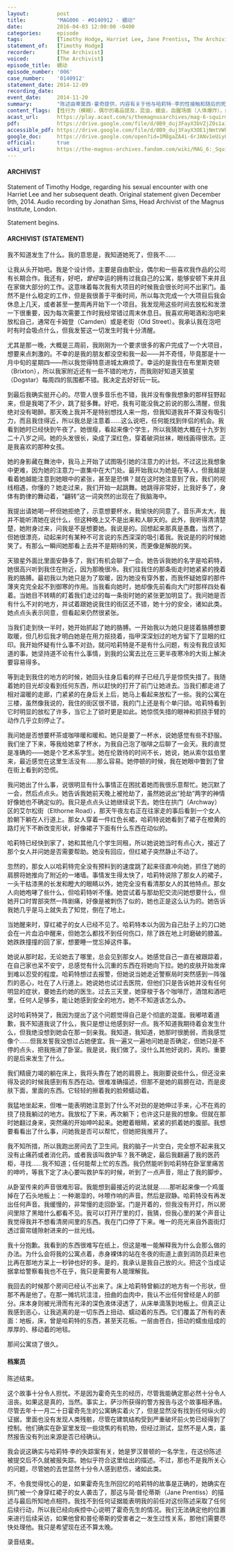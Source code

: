 ```yaml
---
layout:         post
title:          "MAG006 - #0140912 - 蠕动"
date:           2016-04-03 12:00:00 -0400
categories:     episode
tags:           [Timothy Hodge, Harriet Lee, Jane Prentiss, The Archivist, Sasha James, Brixton, Archway, Worms, Parasites, Fire, Entomophobia, The Corruption]
statement_of:   [Timothy Hodge]
recorder:       [The Archivist]
voiced:         [The Archivist]
episode_title:  蠕动
episode_number: '006'
case_number:    '0140912'
statement_date: 2014-12-09
recording_date: 
event_date:     2014-11-20
summary:        "陈述由蒂莫西·霍奇提供，内容有关于他与哈莉特·李的性接触和随后的死亡。"
content_flags:  [性行为（模糊），偶尔的毒品提及，昆虫，蠕虫，血腥场面（人体爆炸），肉体恐惧，抓挠，蠕虫感染人体，肢体暴力，偏执，火，酒精使用，呕吐]
acast_url:      https://play.acast.com/s/themagnusarchives/mag-6-squirm
pdf:            https://drive.google.com/file/d/0B9_duj3FayX3bVZjZ0s1a1pFWUk/
accessible_pdf: https://drive.google.com/file/d/0B9_duj3FayX3OE1jNmtVWkRvbkE/
google_doc:     https://drive.google.com/open?id=1M8gaZA4i-6rJANv1eUiyQLNUpGgUUye6wp9Ur3clBWI
official:       true
wiki_url:       https://the-magnus-archives.fandom.com/wiki/MAG_6:_Squirm
---
```


#### ARCHIVIST

Statement of Timothy Hodge, regarding his sexual encounter with one Harriet Lee and her subsequent death. Original statement given December 9th, 2014. Audio recording by Jonathan Sims, Head Archivist of the Magnus Institute, London.

Statement begins.

#### ARCHIVIST (STATEMENT)

我不知道发生了什么。我的意思是，我知道她死了，但我不……

让我从头开始吧。我是个设计师，主要是自由职业，偶尔和一些喜欢我作品的公司有长期合作。我还有，好吧，*曾经*幸运的拥有过我自己的公寓，能够安顿下来并且在家做大部分的工作。这意味着每次我有大项目的时候我会很长时间不出家门。虽然不是什么稳定的工作，但是我很善于平衡时间，所以每次完成一个大项目后我会休息上几天，或者甚至一整周再开始下一个项目。我发现用这些时间去放松和发泄一下很重要，因为每次需要工作时我经常错过周末休息日。我喜欢用喝酒和泡吧来放松自己，通常在卡姆登（Camden）或是老街（Old Street）。我承认我在泡吧时有时会吸点什么，但我发誓这一切发生时我十分清醒。

尤其是那一晚，大概是三周前，我刚刚为一个要求很多的客户完成了一个大项目，想要来点刺激的。不幸的是我的朋友都没空和我一起——并不奇怪，毕竟那是十一月中旬的星期四——所以我觉得特意进城太麻烦了。幸运的是我住在布里斯克顿（Brixton），所以我家附近还有一些不错的地方，而我刚好知道天狼星（Dogstar）每周四的氛围都不错。我决定去好好玩一玩。

到最后我确实挺开心的。尽管人很多音乐也不错，我并没有像我想象的那样狂野起来，但是我喝了不少，跳了挺多舞。好吧，我有可能没我之前说的那么清醒，但我绝对没有喝醉。那天晚上我并不是特别想找人来一炮，但我知道我并不算没有吸引力，而且我住得近，所以我总是注意着……这么说吧，任何能找到伴侣的机会。我看到她时已经快到午夜了。她很瘦，看起来像个学生，所以我猜她大概在十九岁到二十八岁之间。她的头发很长，染成了深红色，穿着破洞丝袜，眼线画得很浓。正是我喜欢的那种女孩。

她的身影藏在舞池中，我马上开始了试图吸引她的注意力的计划。不过这比我想象中更难，因为她的注意力一直集中在大门处。最开始我以为她是在等人，但我越是看着她越能注意到她眼中的紧张，甚至是恐惧？就在这时她注意到了我，我们的视线相遇，你懂的？她走过来，我们开始一起跳舞。她跳得非常好，比我好多了，身体有韵律的舞动着，“翩转”这一词突然的出现在了我脑海中。

我提出请她喝一杯但她拒绝了，示意想要杯水，我愉快的同意了。音乐声太大，我并不能听清她在说什么，但这种晚上又不是出来和人聊天的。此外，我听得清清楚楚，她附身过来，问我是不是想要她。我说是的。回想起来那真是愚蠢，当然了，但她很漂亮，动起来时有某种不可言说的东西深深的吸引着我。我说是的的时候她笑了。有那么一瞬间她那看上去并不是期待的笑，而更像是解脱的笑。

天狼星外面比里面安静多了，我们有机会聊了一会。她告诉我她的名字是哈莉特，她很高兴听到我住在附近，因为那晚很冷。我们往我住的那条街走时她紧紧的挽着我的胳膊。最初我以为她只是为了取暖，因为她没有穿外套，而我怀疑她穿的那件薄夹克完全起不到御寒的作用。当我看向她时，她却像先前看向大门时那样四处看着。当她目不转睛的盯着我们走过的每一条街时她的紧张更加明显了。我问她是否有什么不对的地方，并试着跟她说我住的街区还不错，她十分的安全，诸如此类。她点点头表示同意，但看起来仍然很紧张。

当我们走到快一半时，她开始抓起了她的胳膊。一开始我以为她只是搓着胳膊想要取暖，但几秒后我才明白她是在用力抠挠着，指甲深深划过的地方留下了显眼的红印。我开始怀疑有什么事不对劲，就问哈莉特是不是有什么问题，有没有我应该知道的事。她坚持道不论有什么事情，到我的公寓去比在三更半夜寒冷的大街上解决要容易得多。

等到走到我住的地方的时候，她回头往身后看的样子已经几乎是惊慌失措了。我随着她的目光却没看到任何东西，所以赶快的打开了前门让她进去。当我们都走进了相对温暖的走廊，门紧紧的在身后关上后，她马上看起来放松了一些。我的公寓在三楼，虽然像我说的，我住的街区很不错，我的门上还是有个单闩锁。哈莉特看到它时明显的放松了许多，当它上了锁时更是如此。她惊慌失措的眼神和抓挠手臂的动作几乎立刻停止了。

我问她是否想要杯茶或咖啡暖和暖和。她只是要了一杯水，说她感觉有些不舒服。我们坐了下来，等我给她拿了杯水，为我自己泡了咖啡之后聊了一会天。我的直觉是准确的——她是个艺术系学生。她在伦敦待的时间不长，她说，她从索尔兹伯里来，最近感觉在这里生活没有……那么容易。她停顿的时候，我在她眼中瞥到了曾在街上看到的恐慌。

我问她出了什么事，说很明显有什么事情正在困扰着她而我很乐意帮忙。她沉默了一会，然后点点头。她告诉我她前天晚上被抢劫了，虽然她说出“抢劫”两字的神情好像她也不确定似的。我只是点点头让她继续说下去。她住在拱门（Archway）区的艾尔松街（Elthorne Road），那天午夜左右正在往家走的事后看到一个女人脸朝下躺在人行道上。那女人穿着一件红色长裙，哈莉特说她看到了裙子在橙黄的路灯光下不断改变形状，好像裙子下面有什么东西在动似的。

哈莉特已经快到家了，她和其他几个学生同租，所以她说她当时有点心大，接近了那个女人并问她是否需要帮助。她没有回应，但红裙子突然静止不动了。

忽然的，那女人以哈莉特完全没有预料到的速度跳了起来径直冲向她，抓住了她的肩膀将她推向了附近的一堵墙。事情发生得太快了，哈莉特说除了那女人的裙子，一头干枯漆黑的长发和瞪大的眼睛以外，她完全没有看清那女人的其他特点。那女人向她咆哮了些什么，但哈莉特听不懂。她尝试着与那劫犯交流问她想要什么，但她开口时胃部突然一阵剧痛，好像是被刺伤了似的，她也正是这么认为的。她告诉我她几乎是马上就失去了知觉，倒在了地上。

当她醒来时，穿红裙子的女人已经不见了。哈莉特本以为因为自己肚子上的刀口她会在一片血泊中醒来，但她怎么都找不到任何伤口，除了跌在地上时磨破的膝盖。她跌跌撞撞的回了家，想要睡一觉忘掉这件事。

她说从那时起，无论她去了哪里，总会见到那女人。她感觉自己一直在被跟踪着，在自己家也呆不安宁，总感觉有什么沉重的东西在将她向下拉。她的皮肤开始发痒到难以忍受的程度。哈莉特想过去报警，但她说当她走近警察局时突然感到一阵强烈的恶心，吐在了人行道上。她说她也试过去医院，但他们只是告诉她并没有任何明显的症状，要她去约她的医生。过去三天里，她穿梭于各个咖啡厅，酒馆和酒吧里，任何人足够多，能让她感到安全的地方。她不不知道该怎么办。

这时哈莉特哭了，我因为提出了这个问题觉得自己是个彻底的混蛋。我嘟哝着道歉，我不知道我说了什么，我只是想让他感到好一点。我不知道我期待着会发生什么，但我绝没想到她会在那一刻亲我。我知道，我知道，她那时很脆弱，而我感觉像个……但我发誓我没想过占她便宜。我一遍又一遍地问她是否确定，但她只是不停的点头，把我拖进了卧室。我是说，我们做了。没什么其他好说的，真的。重要的是后来发生了什么。

我们精疲力竭的躺在床上，我将头靠在了她的肩膀上。我刚要说些什么，但还没来得及说的时候我感到有东西在动。很难准确描述，但那不是她的肩膀在动，而是皮肤下面，里面的东西。它轻轻的擦着我的脸颊蠕动着。

我猛地坐起来，但唯一能表明她注意到了什么不对劲的是她伸过手来，心不在焉的挠了挠我躺过的地方。我放松了下来，再次躺下；也许这只是我的想象。但就在那时她翻过身来，突然痛的开始呻吟起来。她瞪着眼睛，紧紧的抓着她的腹部。我想要看看出了什么事，问她我是否可以帮忙，但她把我推开了。

我不知所措，所以我跑出房间去了卫生间。我的脑子一片空白，完全想不起来我又没有止痛药或者消化药。或者我该叫救护车？我不确定，最后我翻遍了我的医药柜，寻找……我不知道；任何能帮上忙的东西。我仍然能听到哈莉特在卧室里痛苦的呻吟，等我下定了决心要叫救护车的时候，听到了一点声音，阻止了我的脚步。

从卧室传来的声音很难形容。我能想到最接近的说法就是……那听起来像一个鸡蛋掉在了石头地板上：一种潮湿的，咔嚓作响的声音。然后是寂静。哈莉特没有再发出任何声音。我缓慢的，非常慢的走回卧室。门是开着的，但我没有开灯，所以房间里除了黑暗什么都看不见。我可以打开厅里的灯，我猜，但我心里的某个声音让我觉得我并不想看清房间里的东西。我在门口停了下来。唯一的亮光来自外面街灯透过窗帘缝隙射进来的一丝光线。

我十分抱歉。我看到的东西很难写在纸上，但这是唯一能解释我为什么会那么做的办法。为什么会将我的公寓点着，赤身裸体的站在冬夜的街道上直到消防员赶来也比再在那地方呆上一秒钟也好的多。是的，我承认是我自己放的火。把这个当成证据拿给警察看我也不在乎，我只是需要有人能理解我。

我回去的时候那个房间已经认不出来了。床上哈莉特曾躺过的地方有一个形状，但那不再是他了。在那一摊坑坑洼洼，扭曲的血肉中，我认不出任何曾经是人的部分。床本身则被光滑而有光泽的深色液体浸透了，从床单滴落到地板上。但真正让我感到恶心，让我逃离的是一切东西上扭动、蠕动着的东西。它们覆盖了所有的表面：地板，床，曾是哈莉特的东西，甚至天花板。一层由苍白，扭动的蠕虫组成的厚厚的、移动着的地毯。

那间公寓烧了很久。

#### 档案员

陈述结束。

这个故事十分令人担忧。不是因为霍奇先生的经历，尽管我能确定那必然十分令人沮丧。如果这是真的，当然。事实上，萨沙所获得的警方报告与这个故事相矛盾。尽管去年十一月二十日霍奇先生的公寓确实着火了，但是显然没有找到任何纵火的证据，里面也没有发现人类残骸，尽管在建筑结构受到严重破坏前火势已经得到了控制。他们确实在卧室里发现一些烧焦的有机物，但经过测试，显然不是人类，虽然报告没有列出来源是否已经确认。

我会说这确实与哈莉特·李的失踪案有关，她是罗汉普顿的一名学生，在这份陈述被提交后不久就被报失踪。她似乎符合这里给出的描述。不过，那也不是我所关心的问题，尽管她的去世显然十分令人感到悲伤，诸如此类。

不，令我觉得忧心的是，如果霍奇先生所回忆的哈莉特的故事是正确的，她确实在拱门被一个身穿红裙子的女人袭击了，那这与简·普伦蒂斯（Jane Prentiss）的描述与最后所知地点相符。我找不到任何证据能表明我的前任对这份陈述采取了任何后续行动，所以我已经向疾控中心说明了霍奇先生的情况。我们无法确定他的位置来进行后续采访，如果他曾和普伦蒂斯的受害者之一发生过性关系，那他们需要尽快处理他。我只是希望现在还不算太晚。

录音结束。
